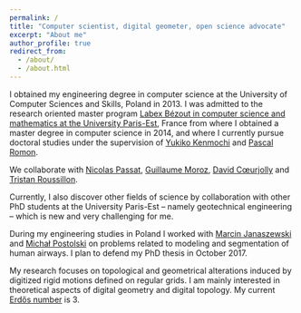```yaml
---
permalink: /
title: "Computer scientist, digital geometer, open science advocate"
excerpt: "About me"
author_profile: true
redirect_from: 
  - /about/
  - /about.html
---
```

I obtained my engineering degree in computer science at the University of Computer Sciences and
Skills, Poland in 2013. I was admitted to the research oriented master program [Labex Bézout in
computer science and mathematics at the University
Paris-Est](http://bezout.univ-paris-est.fr/en/master-s-program), France from where I obtained a
master degree in computer science in 2014, and where I currently pursue doctoral studies under the
supervision of [Yukiko Kenmochi](http://igm.univ-mlv.fr/~kenmochi/) and [Pascal
Romon](http://perso-math.univ-mlv.fr/users/romon.pascal/). 

We collaborate with [Nicolas Passat](http://crestic.univ-reims.fr/membre/1542-nicolas-passat),
[Guillaume Moroz](https://members.loria.fr/GMoroz/), [David
Cœurjolly](http://liris.cnrs.fr/%7Edcoeurjo/) and [Tristan
Roussillon](http://liris.cnrs.fr/~troussil/).

Currently, I also discover other fields of science by collaboration with other PhD students at the
University Paris-Est – namely geotechnical engineering – which is new and very challenging for me. 

During my engineering studies in Poland I worked with [Marcin
Janaszewski](https://www.researchgate.net/profile/Marcin_Janaszewski) and [Michał
Postolski](https://www.researchgate.net/profile/Michat_Postolski) on problems related to modeling
and segmentation of human airways. I plan to defend my PhD thesis in October 2017.

My research focuses on topological and geometrical alterations induced by digitized rigid motions
defined on regular grids. I am mainly interested in theoretical aspects of digital geometry and
digital topology.  My current [Erdős number](https://en.wikipedia.org/wiki/Erd%C5%91s_number) is 3. 

